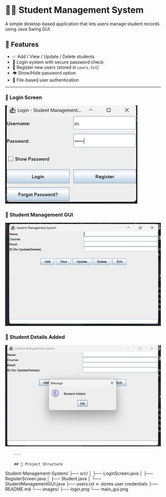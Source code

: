 # 🧑‍🎓 Student Management System 

A simple desktop-based application that lets users manage student records using Java Swing GUI.

## 🚀 Features

- ✅ Add / View / Update / Delete students
- 🔐 Login system with secure password check
- 📝 Register new users (stored in `users.txt`)
- 👁️ Show/Hide password option
- 📁 File-based user authentication

---


### 🔐 Login Screen
![Login Screen](images/login.jpg)

### 📝 Student Management GUI
![Student GUI](images/Sms-gui.jpg)

### 📝 Student Details Added
![Student GUI](images/Student%20Added.jpg)

        ---

        ## 📁 Project Structure

Student-Management-System/
├── src/
│ ├── LoginScreen.java
│ ├── RegisterScreen.java
│ ├── Student.java
│ └── StudentManagementGUI.java
├── users.txt ← stores user credentials
├── README.md
└── images/
├── login.png
└── main_gui.png


